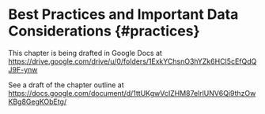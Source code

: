 Best Practices and Important Data Considerations {#practices}
==========================

This chapter is being drafted in Google Docs at
https://drive.google.com/drive/u/0/folders/1ExkYChsnO3hYZk6HCI5cEfQdQJ9F-ynw

See a draft of the chapter outline at
https://docs.google.com/document/d/1ttUKgwVcIZHM87elrlUNV6Qi9thzOwKBg8GegKObEtg/
